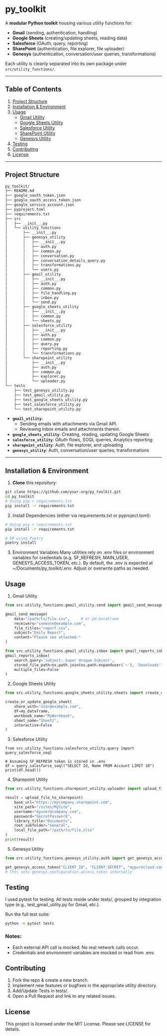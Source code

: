 # py_toolkit

A **modular Python toolkit** housing various utility functions for:
- **Gmail** (sending, authentication, handling)
- **Google Sheets** (creating/updating sheets, reading data)
- **Salesforce** (OAuth, query, reporting)
- **SharePoint** (authentication, file explorer, file uploader)
- **Genesys** (authentication, conversation/user queries, transformations)

Each utility is cleanly separated into its own package under `src/utility_functions/`.

---

## Table of Contents

1. [Project Structure](#project-structure)  
2. [Installation & Environment](#installation--environment)  
3. [Usage](#usage)  
   - [Gmail Utility](#1-gmail-utility)
   - [Google Sheets Utility](#2-google-sheets-utility)
   - [Salesforce Utility](#3-salesforce-utility)
   - [SharePoint Utility](#4-sharepoint-utility)
   - [Genesys Utility](#5-genesys-utility)
4. [Testing](#testing)  
5. [Contributing](#contributing)  
6. [License](#license)

---

## Project Structure
```bash
py_toolkit/ 
├── README.md
├── google_oauth_token.json
├── google_oauth_access_token.json
├── google_service_account.json
├── pyproject.toml
├── requirements.txt
├── src
│   ├── __init__.py
│   └── utility_functions
│       ├── __init__.py
│       ├── genesys_utility
│       │   ├── __init__.py
│       │   ├── auth.py
│       │   ├── common.py
│       │   ├── conversation.py
│       │   ├── conversation_details_query.py
│       │   ├── transformations.py
│       │   └── users.py
│       ├── gmail_utility
│       │   ├── __init__.py
│       │   ├── auth.py
│       │   ├── common.py
│       │   ├── file_handling.py
│       │   ├── inbox.py
│       │   └── send.py
│       ├── google_sheets_utility
│       │   ├── __init__.py
│       │   ├── common.py
│       │   └── sheets.py
│       ├── salesforce_utility
│       │   ├── __init__.py
│       │   ├── auth.py
│       │   ├── common.py
│       │   ├── query.py
│       │   ├── reporting.py
│       │   └── transformations.py
│       └── sharepoint_utility
│           ├── __init__.py
│           ├── auth.py
│           ├── common.py
│           ├── explorer.py
│           └── uploader.py
└── tests
    ├── test_genesys_utility.py
    ├── test_gmail_utility.py
    ├── test_google_sheets_utility.py
    ├── test_salesforce_utility.py
    └── test_sharepoint_utility.py
```

- **`gmail_utility`**: 
  - Sending emails with attachments via Gmail API. 
  - Reviewing Inbox emails and attachments therein.  
- **`google_sheets_utility`**: Creating, reading, updating Google Sheets  
- **`salesforce_utility`**: OAuth flows, SOQL queries, Analytics reporting  
- **`sharepoint_utility`**: Auth, file explorer, and uploading  
- **`genesys_utility`**: Auth, conversation/user queries, transformations  

---

## Installation & Environment

1. **Clone** this repository:

```bash
git clone https://github.com/your-org/py_toolkit.git
cd py_toolkit
# Using pip + requirements.txt
pip install -r requirements.txt
```

2. Install Dependencies (either via requirements.txt or pyproject.toml):
```bash
# Using pip + requirements.txt
pip install -r requirements.txt

# OR using Poetry 
poetry install
```

3. Environment Variables
Many utilities rely on .env files or environment variables for credentials (e.g. SF_REFRESH, MAIN_USER, GENESYS_ACCESS_TOKEN, etc.).
By default, the .env is expected at ~/Documents/py_toolkit/.env.
Adjust or overwrite paths as needed.

## Usage
1. Gmail Utility

```python
from src.utility_functions.gmail_utility.send import gmail_send_message

gmail_send_message(
    data="/path/to/file.csv",     # or pd.DataFrame
    receivers="someone@example.com",
    file_titles="report.csv",
    subject="Daily Report",
    content="Please see attached."
)
```

```python
from src.utility_functions.gmail_utility.inbox import gmail_reports_inbox
gmail_reports_inbox(
    search_query='subject: Super Unique Subject',
    stored_file_path=os.path.join(os.path.expanduser('~'), 'Downloads'),
    multiple_files=False
)

```

2. Google Sheets Utility
```python
from src.utility_functions.google_sheets_utility.sheets import create_or_update_google_sheet

create_or_update_google_sheet(
    share_with="user@example.com",
    df=my_dataframe,
    workbook_name="MyWorkbook",
    sheet_name="Sheet1",
    interactive=False
)
```

3. Salesforce Utility
```
from src.utility_functions.salesforce_utility.query import query_salesforce_soql

# Assuming SF_REFRESH token is stored in .env
df = query_salesforce_soql("SELECT Id, Name FROM Account LIMIT 10")
print(df.head())
```

4. Sharepoint Utility
```python
from src.utility_functions.sharepoint_utility.uploader import upload_file_to_sharepoint

result = upload_file_to_sharepoint(
    base_url="https://mycompany.sharepoint.com",
    site_path="/sites/MySite",
    username="myuser@company.com",
    password="SecretPassword",
    library_title="Documents",
    root_subfolder="General",
    local_file_path="/path/to/file.xlsx"
)
print(result)
```

5. Genesys Utility
```python
from src.utility_functions.genesys_utility.auth import get_genesys_access_token

get_genesys_access_token("CLIENT_ID", "CLIENT_SECRET", "mypurecloud.com")
# This sets genesys.configuration.access_token internally
```

## Testing 
I used pytest for testing. All tests reside under tests/, grouped by integration type (e.g., test_gmail_utility.py for Gmail, etc.).

Run the full test suite:
```bash
python -m pytest tests
```

### Notes:
- Each external API call is mocked. No real network calls occur.
- Credentials and environment variables are mocked or read from .env.

## Contributing
1. Fork the repo & create a new branch.
2. Implement new features or bugfixes in the appropriate utility directory.
3. Add/Update Tests in tests/.
4. Open a Pull Request and link to any related issues.

## License
This project is licensed under the MIT License. Please see LICENSE for details.

